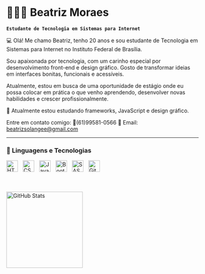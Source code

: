# 👩🏻‍💻 Beatriz Moraes

**`Estudante de Tecnologia em Sistemas para Internet`**

💻 Olá! Me chamo Beatriz, tenho 20 anos e sou estudante de Tecnologia em Sistemas para Internet no Instituto Federal de Brasília.

 Sou apaixonada por tecnologia, com um carinho especial por desenvolvimento front-end e design gráfico. Gosto de transformar ideias em interfaces bonitas, funcionais e acessíveis.

Atualmente, estou em busca de uma oportunidade de estágio onde eu possa colocar em prática o que venho aprendendo, desenvolver novas habilidades e crescer profissionalmente.

🔧 Atualmente estou estudando frameworks, JavaScript e design gráfico.

Entre em contato comigo:
📱(61)99581-0566
📨 Email: beatrizsolangee@gmail.com


---

### 🤖 Linguagens e Tecnologias

<img 
    align="left" 
    alt="HTML"
    title="HTML" 
    width="30px" 
    style="padding-right: 10px;" 
    src="https://cdn.jsdelivr.net/gh/devicons/devicon@latest/icons/html5/html5-original.svg" 
/>
<img 
    align="left" 
    alt="CSS" 
    title="CSS"
    width="30px" 
    style="padding-right: 10px;" 
    src="https://cdn.jsdelivr.net/gh/devicons/devicon@latest/icons/css3/css3-original.svg" 
/>
<img 
    align="left" 
    alt="JavaScript" 
    title="JavaScript"
    width="30px" 
    style="padding-right: 10px;" 
    src="https://cdn.jsdelivr.net/gh/devicons/devicon@latest/icons/javascript/javascript-original.svg" 
/>


<img 
    align="left" 
    alt="Bootstrap"
    title="Bootstrap" 
    width="30px" 
    style="padding-right: 10px;" 
    src="https://cdn.jsdelivr.net/gh/devicons/devicon@latest/icons/bootstrap/bootstrap-original.svg" 
/>

<img 
    align="left" 
    alt="SASS" 
    title="SASS"
    width="30px" 
    style="padding-right: 10px;" 
    src="https://cdn.jsdelivr.net/gh/devicons/devicon@latest/icons/sass/sass-original.svg" 
/>

<img 
    align="left" 
    alt="Git" 
    title="Git"
    width="30px" 
    style="padding-right: 10px;" 
    src="https://cdn.jsdelivr.net/gh/devicons/devicon@latest/icons/git/git-original.svg" 
/>


<br/>
<br/>
<br></br>


<img 
      align="left" 
      alt="GitHub Stats" 
      height="200" 
      src="https://github-readme-stats.vercel.app/api/top-langs/?username=beatrizsolangee24&theme=tokyonight&layout=compact&custom_title=Tecnologias&langs_count=9" 
  />

</p>
